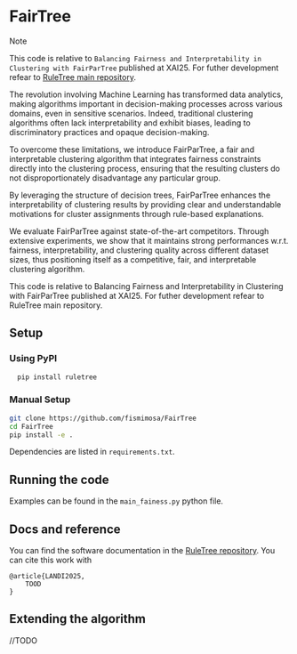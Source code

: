 # FairTree

> [!NOTE]
> This code is relative to `Balancing Fairness and Interpretability in Clustering with FairParTree` published at XAI25. For futher development refear to [RuleTree main repository](https://github.com/fismimosa/RuleTree).

The revolution involving Machine Learning has transformed data analytics, making algorithms important in decision-making processes across various domains, even in sensitive scenarios. Indeed, traditional clustering algorithms often lack interpretability and exhibit biases, leading to discriminatory practices and opaque decision-making. 

To overcome these limitations, we introduce FairParTree, a fair and interpretable clustering algorithm that integrates fairness constraints directly into the clustering process, ensuring that the resulting clusters do not disproportionately disadvantage any particular group. 

By leveraging the structure of decision trees, FairParTree enhances the interpretability of clustering results by providing clear and understandable motivations for cluster assignments through rule-based explanations. 

We evaluate FairParTree against state-of-the-art competitors. Through extensive experiments, we show that it maintains strong performances w.r.t. fairness, interpretability, and clustering quality across different dataset sizes, thus positioning itself as a competitive, fair, and interpretable clustering algorithm. 

This code is relative to Balancing Fairness and Interpretability in Clustering with FairParTree published at XAI25. For futher development refear to RuleTree main repository.

## Setup

### Using PyPI

```bash
  pip install ruletree
```

### Manual Setup

```bash
git clone https://github.com/fismimosa/FairTree
cd FairTree
pip install -e .
```

Dependencies are listed in `requirements.txt`.


## Running the code

Examples can be found in the `main_fainess.py` python file.


## Docs and reference


You can find the software documentation in the [RuleTree repository](https://github.com/fismimosa/RuleTree).
You can cite this work with
```
@article{LANDI2025,
    TOOD
}
```


## Extending the algorithm

//TODO